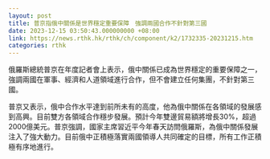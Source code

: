 ```yaml
---
layout: post
title: 普京指俄中關係是世界穩定重要保障　強調兩國合作不針對第三國
date: 2023-12-15 03:50:43.000000000 +08:00
link: https://news.rthk.hk/rthk/ch/component/k2/1732335-20231215.htm
categories: rthk
---
```


俄羅斯總統普京在年度記者會上表示，俄中關係已成為世界穩定的重要保障之一，強調兩國在軍事、經濟和人道領域進行合作，但不會建立任何集團，不針對第三國。

普京又表示，俄中合作水平達到前所未有的高度，他為俄中關係在各領域的發展感到高興。目前雙方各領域合作穩步發展。預計今年雙邊貿易額將增長30%，超過2000億美元。普京強調，國家主席習近平今年春天訪問俄羅斯，為俄中關係發展注入了強大動力。目前俄中正積極落實兩國領導人共同確定的目標，所有工作正積極有序地進行。
